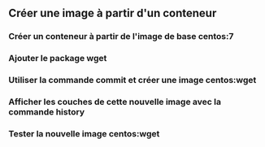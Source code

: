 ## Créer une image à partir d'un conteneur

### Créer un conteneur à partir de l'image de base centos:7

### Ajouter le package wget

### Utiliser la commande commit et créer une image centos:wget

### Afficher les couches de cette nouvelle image avec la commande history

### Tester la nouvelle image centos:wget

